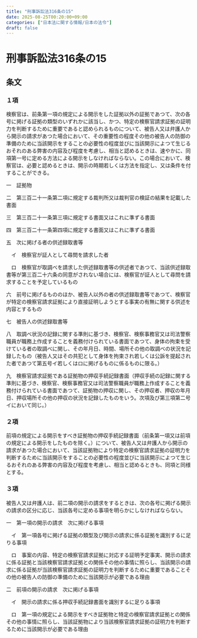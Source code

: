 ```yaml
---
title: "刑事訴訟法316条の15"
date: 2025-08-25T00:20:00+09:00
categories: ["日本法に関する情報/日本の法令"]
draft: false
---
```


# 刑事訴訟法316条の15

## 条文

### １項

検察官は、前条第一項の規定による開示をした証拠以外の証拠であつて、次の各号に掲げる証拠の類型のいずれかに該当し、かつ、特定の検察官請求証拠の証明力を判断するために重要であると認められるものについて、被告人又は弁護人から開示の請求があつた場合において、その重要性の程度その他の被告人の防御の準備のために当該開示をすることの必要性の程度並びに当該開示によつて生じるおそれのある弊害の内容及び程度を考慮し、相当と認めるときは、速やかに、同項第一号に定める方法による開示をしなければならない。この場合において、検察官は、必要と認めるときは、開示の時期若しくは方法を指定し、又は条件を付することができる。

一　証拠物

二　第三百二十一条第二項に規定する裁判所又は裁判官の検証の結果を記載した書面

三　第三百二十一条第三項に規定する書面又はこれに準ずる書面

四　第三百二十一条第四項に規定する書面又はこれに準ずる書面

五　次に掲げる者の供述録取書等

　イ　検察官が証人として尋問を請求した者

　ロ　検察官が取調べを請求した供述録取書等の供述者であつて、当該供述録取書等が第三百二十六条の同意がされない場合には、検察官が証人として尋問を請求することを予定しているもの

六　前号に掲げるもののほか、被告人以外の者の供述録取書等であつて、検察官が特定の検察官請求証拠により直接証明しようとする事実の有無に関する供述を内容とするもの

七　被告人の供述録取書等

八　取調べ状況の記録に関する準則に基づき、検察官、検察事務官又は司法警察職員が職務上作成することを義務付けられている書面であつて、身体の拘束を受けている者の取調べに関し、その年月日、時間、場所その他の取調べの状況を記録したもの（被告人又はその共犯として身体を拘束され若しくは公訴を提起された者であつて第五号イ若しくはロに掲げるものに係るものに限る。）

九　検察官請求証拠である証拠物の押収手続記録書面（押収手続の記録に関する準則に基づき、検察官、検察事務官又は司法警察職員が職務上作成することを義務付けられている書面であつて、証拠物の押収に関し、その押収者、押収の年月日、押収場所その他の押収の状況を記録したものをいう。次項及び第三項第二号イにおいて同じ。）

### ２項

前項の規定による開示をすべき証拠物の押収手続記録書面（前条第一項又は前項の規定による開示をしたものを除く。）について、被告人又は弁護人から開示の請求があつた場合において、当該証拠物により特定の検察官請求証拠の証明力を判断するために当該開示をすることの必要性の程度並びに当該開示によつて生じるおそれのある弊害の内容及び程度を考慮し、相当と認めるときも、同項と同様とする。

### ３項

被告人又は弁護人は、前二項の開示の請求をするときは、次の各号に掲げる開示の請求の区分に応じ、当該各号に定める事項を明らかにしなければならない。

一　第一項の開示の請求　次に掲げる事項

　イ　第一項各号に掲げる証拠の類型及び開示の請求に係る証拠を識別するに足りる事項

　ロ　事案の内容、特定の検察官請求証拠に対応する証明予定事実、開示の請求に係る証拠と当該検察官請求証拠との関係その他の事情に照らし、当該開示の請求に係る証拠が当該検察官請求証拠の証明力を判断するために重要であることその他の被告人の防御の準備のために当該開示が必要である理由

二　前項の開示の請求　次に掲げる事項

　イ　開示の請求に係る押収手続記録書面を識別するに足りる事項

　ロ　第一項の規定による開示をすべき証拠物と特定の検察官請求証拠との関係その他の事情に照らし、当該証拠物により当該検察官請求証拠の証明力を判断するために当該開示が必要である理由
